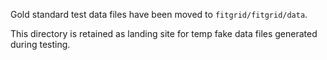 Gold standard test data files have been moved to
`fitgrid/fitgrid/data`.

This directory is retained as landing site for temp fake data files
generated during testing.

